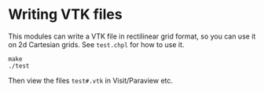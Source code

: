 # Writing VTK files

This modules can write a VTK file in rectilinear grid format, so you can use it on 2d Cartesian grids. See `test.chpl` for how to use it.

```shell
make
./test
```

Then view the files `test#.vtk` in Visit/Paraview etc.
